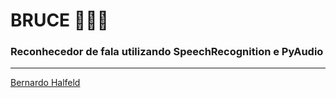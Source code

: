 # BRUCE 🦇🦇🦇
### Reconhecedor de fala utilizando SpeechRecognition e PyAudio
---
[Bernardo Halfeld](https://github.com/BernardoHalfeld)

